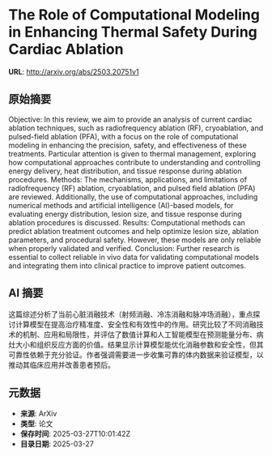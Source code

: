 # The Role of Computational Modeling in Enhancing Thermal Safety During Cardiac Ablation

**URL**: http://arxiv.org/abs/2503.20751v1

## 原始摘要

Objective: In this review, we aim to provide an analysis of current cardiac
ablation techniques, such as radiofrequency ablation (RF), cryoablation, and
pulsed-field ablation (PFA), with a focus on the role of computational modeling
in enhancing the precision, safety, and effectiveness of these treatments.
Particular attention is given to thermal management, exploring how
computational approaches contribute to understanding and controlling energy
delivery, heat distribution, and tissue response during ablation procedures.
Methods: The mechanisms, applications, and limitations of radiofrequency (RF)
ablation, cryoablation, and pulsed field ablation (PFA) are reviewed.
Additionally, the use of computational approaches, including numerical methods
and artificial intelligence (AI)-based models, for evaluating energy
distribution, lesion size, and tissue response during ablation procedures is
discussed. Results: Computational methods can predict ablation treatment
outcomes and help optimize lesion size, ablation parameters, and procedural
safety. However, these models are only reliable when properly validated and
verified. Conclusion: Further research is essential to collect reliable in vivo
data for validating computational models and integrating them into clinical
practice to improve patient outcomes.


## AI 摘要

这篇综述分析了当前心脏消融技术（射频消融、冷冻消融和脉冲场消融），重点探讨计算模型在提高治疗精准度、安全性和有效性中的作用。研究比较了不同消融技术的机制、应用和局限性，并评估了数值计算和人工智能模型在预测能量分布、病灶大小和组织反应方面的价值。结果显示计算模型能优化消融参数和安全性，但其可靠性依赖于充分验证。作者强调需要进一步收集可靠的体内数据来验证模型，以推动其临床应用并改善患者预后。

## 元数据

- **来源**: ArXiv
- **类型**: 论文
- **保存时间**: 2025-03-27T10:01:42Z
- **目录日期**: 2025-03-27
